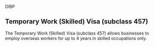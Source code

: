 <div class="badge squared stamp">DIBP</div>

## Temporary Work (Skilled) Visa (subclass 457)

The Temporary Work (Skilled) Visa (subclass 457) allows businesses to employ overseas workers for up to 4 years in skilled occupations only.
